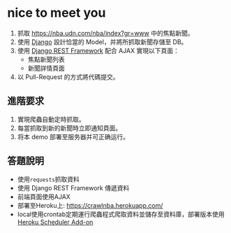 # nice to meet you
1. 抓取 https://nba.udn.com/nba/index?gr=www 中的焦點新聞。
2. 使用 [Django](https://www.djangoproject.com/) 設計恰當的 Model，并將所抓取新聞存儲至 DB。
3. 使用 [Django REST Framework](http://www.django-rest-framework.org/) 配合 AJAX 實現以下頁面：
	 * 焦點新聞列表
	 * 新聞詳情頁面
4. 以 Pull-Request 的方式將代碼提交。
	
## 進階要求
1. 實現爬蟲自動定時抓取。
2. 每當抓取到新的新聞時立即通知頁面。
3. 将本 demo 部署至服务器并可正确运行。

## 答題說明
* 使用`requests`抓取資料
* 使用 Django REST Framework 傳遞資料
* 前端頁面使用AJAX
* 部署至Heroku上: https://crawlnba.herokuapp.com/
* local使用crontab定期運行爬蟲程式爬取資料並儲存至資料庫，部署版本使用[Heroku Scheduler Add-on](https://devcenter.heroku.com/articles/scheduler#defining-tasks)

